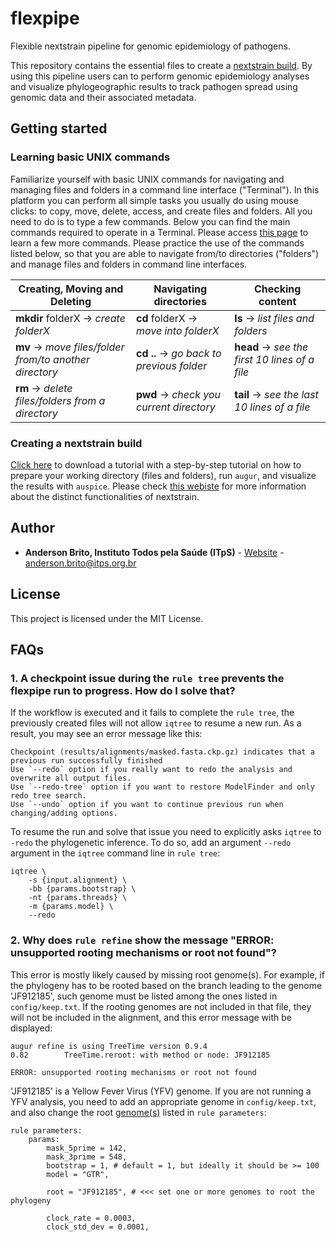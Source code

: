 # flexpipe
Flexible nextstrain pipeline for genomic epidemiology of pathogens.

This repository contains the essential files to create a [nextstrain build](https://nextstrain.org/). By using this pipeline users can to perform genomic epidemiology analyses and visualize phylogeographic results to track pathogen spread using genomic data and their associated metadata.


## Getting started
<!--- 
### For Windows users

Native Linux and Mac Users are all set, and can move on to step #2. Windows users, however, must install a Linux subsystem before being able to install nextstrain. Visit [this website](https://docs.nextstrain.org/en/latest/install.html) and follow its step-by-step guide about how to [setup Linux on Windows](https://docs.microsoft.com/en-us/windows/wsl/install-win10) (please choose 'Ubuntu 18.04 LTS or superior versions'), and how to launch Linux and [create a user account and password](https://learn.microsoft.com/en-us/shows/one-dev-minute/how-do-i-configure-a-wsl-distro-to-launch-in-the-home-directory-in-windows-terminal--one-dev-questio) using command line.
-->
### Learning basic UNIX commands

Familiarize yourself with basic UNIX commands for navigating and managing files and folders in a command line interface ("Terminal"). In this platform you can perform all simple tasks you usually do using mouse clicks: to copy, move, delete, access, and create files and folders. All you need to do is to type a few commands. Below you can find the main commands required to operate in a Terminal. Please access [this page](https://commons.wikimedia.org/wiki/File:Unix_command_cheatsheet.pdf) to learn a few more commands. Please practice the use of the commands listed below, so that you are able to navigate from/to directories ("folders") and manage files and folders in command line interfaces.

Creating, Moving and Deleting | Navigating directories | Checking content
------------ | ------------- | -------------
**mkdir** folderX → *create folderX* | **cd** folderX → *move into folderX* | **ls** → *list files and folders*
**mv** → *move files/folder from/to another directory* | **cd ..** → *go back to previous folder* | **head** → *see the first 10 lines of a file*
**rm** → *delete files/folders from a directory* | **pwd** → *check you current directory* | **tail** → *see the last 10 lines of a file*

<!--- 
### Installing nextstrain

If you need to install nexstrain in your computer, please [click here](https://github.com/InstitutoTodosPelaSaude/flexpipe/blob/master/nextstrain_installation.pdf) to download the guidelines to install it. That document provides instructions on how to install `augur` (bioinformatics pipeline) and `auspice` (visualization tool). For more information about the installation process, visit this [nextstrain page](https://docs.nextstrain.org/en/latest/install.html).
-->

### Creating a nextstrain build
[Click here](https://github.com/InstitutoTodosPelaSaude/flexpipe/blob/master/nextstrain_tutorial.pdf) to download a tutorial with a step-by-step tutorial on how to prepare your working directory (files and folders), run `augur`, and visualize the results with `auspice`. Please check [this webiste](https://neherlab.org/201910_RIVM_nextstrain.html) for more information about the distinct functionalities of nextstrain.

## Author

* **Anderson Brito, Instituto Todos pela Saúde (ITpS)** - [Website](https://www.itps.org.br/membros) - anderson.brito@itps.org.br

## License

This project is licensed under the MIT License.


## FAQs


### 1. A checkpoint issue during the `rule tree` prevents the flexpipe run to progress. How do I solve that?

If the workflow is executed and it fails to complete the `rule tree`, the previously created files will not allow `iqtree` to resume a new run. As a result, you may see an error message like this:

```
Checkpoint (results/alignments/masked.fasta.ckp.gz) indicates that a previous run successfully finished
Use `--redo` option if you really want to redo the analysis and overwrite all output files.
Use `--redo-tree` option if you want to restore ModelFinder and only redo tree search.
Use `--undo` option if you want to continue previous run when changing/adding options.
```

To resume the run and solve that issue you need to explicitly asks `iqtree` to `-redo` the phylogenetic inference. To do so, add an argument `--redo` argument in the `iqtree` command line in `rule tree`:

```
iqtree \
	-s {input.alignment} \
	-bb {params.bootstrap} \
	-nt {params.threads} \
	-m {params.model} \
	--redo
```

### 2. Why does `rule refine` show the message "ERROR: unsupported rooting mechanisms or root not found"?

This error is mostly likely caused by missing root genome(s). For example, if the phylogeny has to be rooted based on the branch leading to the genome 'JF912185', such genome must be listed among the ones listed in `config/keep.txt`. If the rooting genomes are not included in that file, they will not be included in the alignment, and this error message with be displayed:

```
augur refine is using TreeTime version 0.9.4
0.82        TreeTime.reroot: with method or node: JF912185

ERROR: unsupported rooting mechanisms or root not found
```

'JF912185' is a Yellow Fever Virus (YFV) genome. If you are not running a YFV analysis, you need to add an appropriate genome in `config/keep.txt`, and also change the root [genome(s)](https://github.com/InstitutoTodosPelaSaude/flexpipe/blob/main/Snakefile#L39) listed in `rule parameters`:

```
rule parameters:
	params:
		mask_5prime = 142,
		mask_3prime = 548,
		bootstrap = 1, # default = 1, but ideally it should be >= 100
		model = "GTR",
		
		root = "JF912185", # <<< set one or more genomes to root the phylogeny
		
		clock_rate = 0.0003,
		clock_std_dev = 0.0001,
```
